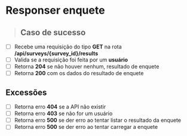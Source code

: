 # Responser enquete

> ## Caso de sucesso

- [ ] Recebe uma requisição do tipo **GET** na rota **/api/surveys/{survey_id}/results**
- [ ] Valida se a requisição foi feita por um **usuário**
- [ ] Retorna **204** se não houver nenhum, resultado de enquete
- [ ] Retorna **200** com os dados do resultado de enquete
## Excessões

- [ ] Retorna erro **404** se a API não existir
- [ ] Retorna erro **403** se não for um usuário
- [ ] Retorna erro **500** se der erro ao tentar listar o resultado da enquete
- [ ] Retorna erro **500** se der erro ao tentar carregar a enquete
